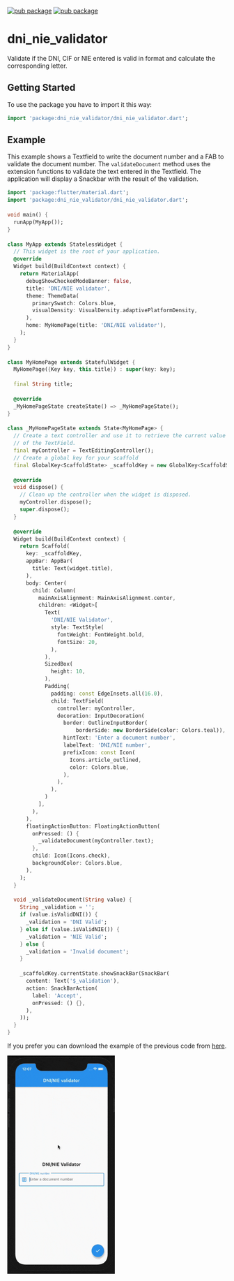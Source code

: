 [![pub package](https://img.shields.io/pub/v/dni_nie_validator.svg)](https://pub.dev/packages/dni_nie_validator)
[![pub package](https://img.shields.io/apm/l/package:dni_nie_validator)](https://pub.dev/packages/dni_nie_validator)

# dni_nie_validator

Validate if the DNI, CIF or NIE entered is valid in format and calculate the corresponding letter.

## Getting Started


To use the package you have to import it this way:
```dart
import 'package:dni_nie_validator/dni_nie_validator.dart';

```

## Example

This example shows a Textfield to write the document number and a FAB to validate the document number.
The ``validateDocument`` method uses the extension functions to validate the text entered in the Textfield. The application will display a Snackbar with the result of the validation.

````dart
import 'package:flutter/material.dart';
import 'package:dni_nie_validator/dni_nie_validator.dart';

void main() {
  runApp(MyApp());
}

class MyApp extends StatelessWidget {
  // This widget is the root of your application.
  @override
  Widget build(BuildContext context) {
    return MaterialApp(
      debugShowCheckedModeBanner: false,
      title: 'DNI/NIE validator',
      theme: ThemeData(
        primarySwatch: Colors.blue,
        visualDensity: VisualDensity.adaptivePlatformDensity,
      ),
      home: MyHomePage(title: 'DNI/NIE validator'),
    );
  }
}

class MyHomePage extends StatefulWidget {
  MyHomePage({Key key, this.title}) : super(key: key);

  final String title;

  @override
  _MyHomePageState createState() => _MyHomePageState();
}

class _MyHomePageState extends State<MyHomePage> {
  // Create a text controller and use it to retrieve the current value
  // of the TextField.
  final myController = TextEditingController();
  // Create a global key for your scaffold
  final GlobalKey<ScaffoldState> _scaffoldKey = new GlobalKey<ScaffoldState>();

  @override
  void dispose() {
    // Clean up the controller when the widget is disposed.
    myController.dispose();
    super.dispose();
  }

  @override
  Widget build(BuildContext context) {
    return Scaffold(
      key: _scaffoldKey,
      appBar: AppBar(
        title: Text(widget.title),
      ),
      body: Center(
        child: Column(
          mainAxisAlignment: MainAxisAlignment.center,
          children: <Widget>[
            Text(
              'DNI/NIE Validator',
              style: TextStyle(
                fontWeight: FontWeight.bold,
                fontSize: 20,
              ),
            ),
            SizedBox(
              height: 10,
            ),
            Padding(
              padding: const EdgeInsets.all(16.0),
              child: TextField(
                controller: myController,
                decoration: InputDecoration(
                  border: OutlineInputBorder(
                      borderSide: new BorderSide(color: Colors.teal)),
                  hintText: 'Enter a document number',
                  labelText: 'DNI/NIE number',
                  prefixIcon: const Icon(
                    Icons.article_outlined,
                    color: Colors.blue,
                  ),
                ),
              ),
            )
          ],
        ),
      ),
      floatingActionButton: FloatingActionButton(
        onPressed: () {
          _validateDocument(myController.text);
        },
        child: Icon(Icons.check),
        backgroundColor: Colors.blue,
      ),
    );
  }

  void _validateDocument(String value) {
    String _validation = '';
    if (value.isValidDNI()) {
      _validation = 'DNI Valid';
    } else if (value.isValidNIE()) {
      _validation = 'NIE Valid';
    } else {
      _validation = 'Invalid document';
    }

    _scaffoldKey.currentState.showSnackBar(SnackBar(
      content: Text('$_validation'),
      action: SnackBarAction(
        label: 'Accept',
        onPressed: () {},
      ),
    ));
  }
}
````
If you prefer you can download the example of the previous code from [here](https://github.com/AnnaPS/DniNieValidatorFlutter).

<img height="500" alt="" src="https://github.com/AnnaPS/dni_nie_validator/blob/master/validator.gif?raw=true"> 

